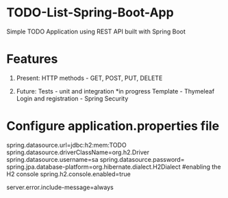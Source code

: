 # TODO-List-Spring-Boot-App
Simple TODO Application using REST API built with Spring Boot

# Features
1. Present: 
    HTTP methods - GET, POST, PUT, DELETE

2. Future:
    Tests - unit and integration *in progress
    Template - Thymeleaf
    Login and registration - Spring Security


# Configure application.properties file 
spring.datasource.url=jdbc:h2:mem:TODO
spring.datasource.driverClassName=org.h2.Driver
spring.datasource.username=sa
spring.datasource.password=
spring.jpa.database-platform=org.hibernate.dialect.H2Dialect
#enabling the H2 console
spring.h2.console.enabled=true

server.error.include-message=always